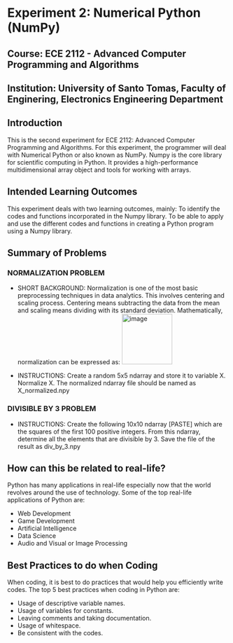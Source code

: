 # Experiment 2: Numerical Python (NumPy)
## Course: ECE 2112 - Advanced Computer Programming and Algorithms <br/>
**Institution**: University of Santo Tomas, Faculty of Enginering, Electronics Engineering Department
---
## Introduction
This is the second experiment for ECE 2112: Advanced Computer Programming and Algorithms. For this experiment, the programmer will deal with Numerical Python or also known as NumPy. Numpy is the core library for scientific computing in Python. It provides a high-performance multidimensional array object and tools for working with arrays. 

## Intended Learning Outcomes
This experiment deals with two learning outcomes, mainly:
To identify the codes and functions incorporated in the Numpy library.
To be able to apply and use the different codes and functions in creating a Python program using a Numpy library.

## Summary of Problems
### NORMALIZATION PROBLEM
- SHORT BACKGROUND: Normalization is one of the most basic preprocessing techniques in data analytics. This involves centering and scaling process. Centering means   subtracting the data from the mean and scaling means dividing with its standard deviation. Mathematically, normalization can be expressed as:
  <img width="115" alt="image" src="https://github.com/user-attachments/assets/06ae3aee-c5f0-42c9-b46f-a61d42e59bbc"><br/>

- INSTRUCTIONS: Create a random 5x5 ndarray and store it to variable X. Normalize X. The normalized ndarray file should be named as X_normalized.npy

### DIVISIBLE BY 3 PROBLEM
- INSTRUCTIONS: Create the following 10x10 ndarray [PASTE] which are the squares of the first 100 positive integers. 
From this ndarray, determine all the elements that are divisible by 3. Save the file of the result as div_by_3.npy

## How can this be related to real-life?
Python has many applications in real-life especially now that the world revolves around the use of technology. Some of the top real-life applications of Python are:
- Web Development
- Game Development
- Artificial Intelligence
- Data Science
- Audio and Visual or Image Processing

## Best Practices to do when Coding
When coding, it is best to do practices that would help you efficiently write codes. The top 5 best practices when coding in Python are:
- Usage of descriptive variable names.
- Usage of variables for constants.
- Leaving comments and taking documentation.
- Usage of whitespace.
- Be consistent with the codes.
